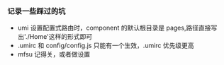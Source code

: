 ### 记录一些踩过的坑

- umi 设置配置式路由时，component 的默认根目录是 pages,路径直接写出'./Home'这样的形式即可
- .umirc 和 config/config.js 只能有一个生效，.umirc 优先级更高
- mfsu 记得关，或者做设置
